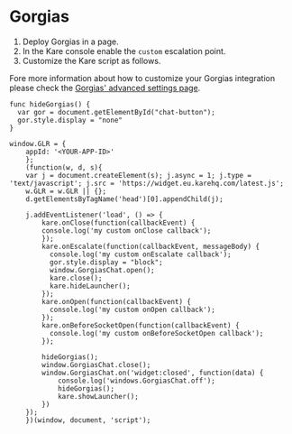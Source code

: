 # Gorgias

 1. Deploy Gorgias in a page.
 2. In the Kare console enable the `custom` escalation point.
 3. Customize the Kare script as follows.


Fore more information about how to customize your Gorgias integration please check the [Gorgias' advanced settings page](https://docs.gorgias.com/gorgias-chat/advanced-customization-new-chat).


```
func hideGorgias() {
  var gor = document.getElementById("chat-button");
  gor.style.display = "none"
}

window.GLR = {
    appId: '<YOUR-APP-ID>'
    };
    (function(w, d, s){
    var j = document.createElement(s); j.async = 1; j.type = 'text/javascript'; j.src = 'https://widget.eu.karehq.com/latest.js';
    w.GLR = w.GLR || {};
    d.getElementsByTagName('head')[0].appendChild(j);

    j.addEventListener('load', () => {
        kare.onClose(function(callbackEvent) {
        console.log('my custom onClose callback');
        });
        kare.onEscalate(function(callbackEvent, messageBody) {
          console.log('my custom onEscalate callback');
          gor.style.display = "block";
          window.GorgiasChat.open();
          kare.close();
          kare.hideLauncher();
        });
        kare.onOpen(function(callbackEvent) {
          console.log('my custom onOpen callback');
        });          
        kare.onBeforeSocketOpen(function(callbackEvent) {
          console.log('my custom onBeforeSocketOpen callback');
        });

        hideGorgias();
        window.GorgiasChat.close();
        window.GorgiasChat.on('widget:closed', function(data) {
            console.log('windows.GorgiasChat.off');
            hideGorgias();
            kare.showLauncher();
        })
    });
    })(window, document, 'script');
```
